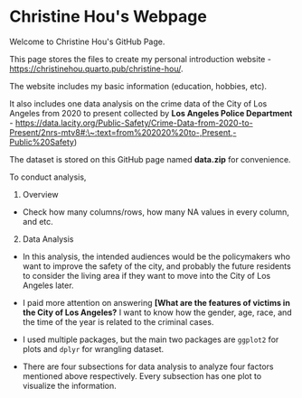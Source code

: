 # Christine Hou's Webpage

Welcome to Christine Hou's GitHub Page.

This page stores the files to create my personal introduction website - <https://christinehou.quarto.pub/christine-hou/>.

The website includes my basic information (education, hobbies, etc).

It also includes one data analysis on the crime data of the City of Los Angeles from 2020 to present collected by **Los Angeles Police Department** - https://data.lacity.org/Public-Safety/Crime-Data-from-2020-to-Present/2nrs-mtv8#:\~:text=from%202020%20to-,Present,-Public%20Safety)

The dataset is stored on this GitHub page named **data.zip** for convenience.

To conduct analysis,

1)  Overview

-   Check how many columns/rows, how many NA values in every column, and etc.

2)  Data Analysis

-   In this analysis, the intended audiences would be the policymakers who want to improve the safety of the city, and probably the future residents to consider the living area if they want to move into the City of Los Angeles later.

-   I paid more attention on answering **\[What are the features of victims in the City of Los Angeles?** I want to know how the gender, age, race, and the time of the year is related to the criminal cases.

-   I used multiple packages, but the main two packages are `ggplot2` for plots and `dplyr` for wrangling dataset.

-   There are four subsections for data analysis to analyze four factors mentioned above respectively. Every subsection has one plot to visualize the information.
